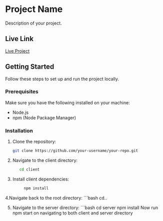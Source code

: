 # Project Name

Description of your project.

## Live Link

[Live Project](https://assignment-beta-five.vercel.app/)

## Getting Started

Follow these steps to set up and run the project locally.

### Prerequisites

Make sure you have the following installed on your machine:

- Node.js
- npm (Node Package Manager)

### Installation

1. Clone the repository:

   ```bash
   git clone https://github.com/your-username/your-repo.git

2. Navigate to the client directory:
    ```bash
       cd client
3. Install client dependencies:
     ```bash
          npm install
4.Navigate back to the root directory:
     ```bash
         cd..
         
5. Navigate to the server directory:
       ```bash
          cd server
          npm install
Now run npm start on navigating to both client and server directory


